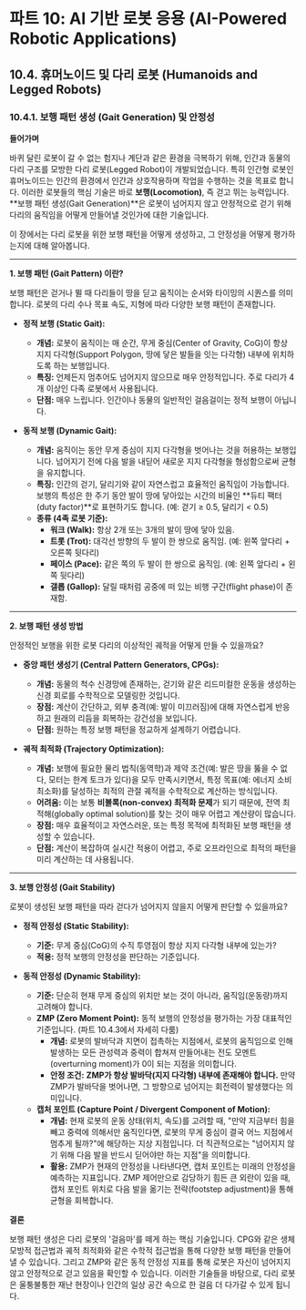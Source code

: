 # 파트 10: AI 기반 로봇 응용 (AI-Powered Robotic Applications)

## 10.4. 휴머노이드 및 다리 로봇 (Humanoids and Legged Robots)

### 10.4.1. 보행 패턴 생성 (Gait Generation) 및 안정성

**들어가며**

바퀴 달린 로봇이 갈 수 없는 험지나 계단과 같은 환경을 극복하기 위해, 인간과 동물의 다리 구조를 모방한 다리 로봇(Legged Robot)이 개발되었습니다. 특히 인간형 로봇인 휴머노이드는 인간의 환경에서 인간과 상호작용하며 작업을 수행하는 것을 목표로 합니다. 이러한 로봇들의 핵심 기술은 바로 **보행(Locomotion)**, 즉 걷고 뛰는 능력입니다. **보행 패턴 생성(Gait Generation)**은 로봇이 넘어지지 않고 안정적으로 걷기 위해 다리의 움직임을 어떻게 만들어낼 것인가에 대한 기술입니다.

이 장에서는 다리 로봇을 위한 보행 패턴을 어떻게 생성하고, 그 안정성을 어떻게 평가하는지에 대해 알아봅니다.

---

**1. 보행 패턴 (Gait Pattern) 이란?**

보행 패턴은 걷거나 뛸 때 다리들이 땅을 딛고 움직이는 순서와 타이밍의 시퀀스를 의미합니다. 로봇의 다리 수나 목표 속도, 지형에 따라 다양한 보행 패턴이 존재합니다.

- **정적 보행 (Static Gait):**
  - **개념:** 로봇이 움직이는 매 순간, 무게 중심(Center of Gravity, CoG)이 항상 지지 다각형(Support Polygon, 땅에 닿은 발들을 잇는 다각형) 내부에 위치하도록 하는 보행입니다.
  - **특징:** 언제든지 멈추어도 넘어지지 않으므로 매우 안정적입니다. 주로 다리가 4개 이상인 다족 로봇에서 사용됩니다.
  - **단점:** 매우 느립니다. 인간이나 동물의 일반적인 걸음걸이는 정적 보행이 아닙니다.

- **동적 보행 (Dynamic Gait):**
  - **개념:** 움직이는 동안 무게 중심이 지지 다각형을 벗어나는 것을 허용하는 보행입니다. 넘어지기 전에 다음 발을 내딛어 새로운 지지 다각형을 형성함으로써 균형을 유지합니다.
  - **특징:** 인간의 걷기, 달리기와 같이 자연스럽고 효율적인 움직임이 가능합니다. 보행의 특성은 한 주기 동안 발이 땅에 닿아있는 시간의 비율인 **듀티 팩터(duty factor)**로 표현하기도 합니다. (예: 걷기 ≥ 0.5, 달리기 < 0.5)
  - **종류 (4족 로봇 기준):**
    - **워크 (Walk):** 항상 2개 또는 3개의 발이 땅에 닿아 있음.
    - **트롯 (Trot):** 대각선 방향의 두 발이 한 쌍으로 움직임. (예: 왼쪽 앞다리 + 오른쪽 뒷다리)
    - **페이스 (Pace):** 같은 쪽의 두 발이 한 쌍으로 움직임. (예: 왼쪽 앞다리 + 왼쪽 뒷다리)
    - **갤롭 (Gallop):** 달릴 때처럼 공중에 떠 있는 비행 구간(flight phase)이 존재함.

---

**2. 보행 패턴 생성 방법**

안정적인 보행을 위한 로봇 다리의 이상적인 궤적을 어떻게 만들 수 있을까요?

- **중앙 패턴 생성기 (Central Pattern Generators, CPGs):**
  - **개념:** 동물의 척수 신경망에 존재하는, 걷기와 같은 리드미컬한 운동을 생성하는 신경 회로를 수학적으로 모델링한 것입니다.
  - **장점:** 계산이 간단하고, 외부 충격(예: 발이 미끄러짐)에 대해 자연스럽게 반응하고 원래의 리듬을 회복하는 강건성을 보입니다.
  - **단점:** 원하는 특정 보행 패턴을 정교하게 설계하기 어렵습니다.

- **궤적 최적화 (Trajectory Optimization):**
  - **개념:** 보행에 필요한 물리 법칙(동역학)과 제약 조건(예: 발은 땅을 뚫을 수 없다, 모터는 한계 토크가 있다)을 모두 만족시키면서, 특정 목표(예: 에너지 소비 최소화)를 달성하는 최적의 관절 궤적을 수학적으로 계산하는 방식입니다.
  - **어려움:** 이는 보통 **비볼록(non-convex) 최적화 문제**가 되기 때문에, 전역 최적해(globally optimal solution)를 찾는 것이 매우 어렵고 계산량이 많습니다.
  - **장점:** 매우 효율적이고 자연스러운, 또는 특정 목적에 최적화된 보행 패턴을 생성할 수 있습니다.
  - **단점:** 계산이 복잡하여 실시간 적용이 어렵고, 주로 오프라인으로 최적의 패턴을 미리 계산하는 데 사용됩니다.

---

**3. 보행 안정성 (Gait Stability)**

로봇이 생성된 보행 패턴을 따라 걷다가 넘어지지 않을지 어떻게 판단할 수 있을까요?

- **정적 안정성 (Static Stability):**
  - **기준:** 무게 중심(CoG)의 수직 투영점이 항상 지지 다각형 내부에 있는가?
  - **적용:** 정적 보행의 안정성을 판단하는 기준입니다.

- **동적 안정성 (Dynamic Stability):**
  - **기준:** 단순히 현재 무게 중심의 위치만 보는 것이 아니라, 움직임(운동량)까지 고려해야 합니다.
  - **ZMP (Zero Moment Point):** 동적 보행의 안정성을 평가하는 가장 대표적인 기준입니다. (파트 10.4.3에서 자세히 다룸)
    - **개념:** 로봇의 발바닥과 지면이 접촉하는 지점에서, 로봇의 움직임으로 인해 발생하는 모든 관성력과 중력이 합쳐져 만들어내는 전도 모멘트(overturning moment)가 0이 되는 지점을 의미합니다.
    - **안정 조건:** **ZMP가 항상 발바닥(지지 다각형) 내부에 존재해야 합니다.** 만약 ZMP가 발바닥을 벗어나면, 그 방향으로 넘어지는 회전력이 발생했다는 의미입니다.
  - **캡처 포인트 (Capture Point / Divergent Component of Motion):**
    - **개념:** 현재 로봇의 운동 상태(위치, 속도)를 고려할 때, "만약 지금부터 힘을 빼고 중력에 의해서만 움직인다면, 로봇의 무게 중심이 결국 어느 지점에서 멈추게 될까?"에 해당하는 지상 지점입니다. 더 직관적으로는 "넘어지지 않기 위해 다음 발을 반드시 딛어야만 하는 지점"을 의미합니다.
    - **활용:** ZMP가 현재의 안정성을 나타낸다면, 캡처 포인트는 미래의 안정성을 예측하는 지표입니다. ZMP 제어만으로 감당하기 힘든 큰 외란이 있을 때, 캡처 포인트 위치로 다음 발을 옮기는 전략(footstep adjustment)을 통해 균형을 회복합니다.

**결론**

보행 패턴 생성은 다리 로봇의 '걸음마'를 떼게 하는 핵심 기술입니다. CPG와 같은 생체 모방적 접근법과 궤적 최적화와 같은 수학적 접근법을 통해 다양한 보행 패턴을 만들어낼 수 있습니다. 그리고 ZMP와 같은 동적 안정성 지표를 통해 로봇은 자신이 넘어지지 않고 안정적으로 걷고 있음을 확인할 수 있습니다. 이러한 기술들을 바탕으로, 다리 로봇은 울퉁불퉁한 재난 현장이나 인간의 일상 공간 속으로 한 걸음 더 다가갈 수 있게 됩니다.

